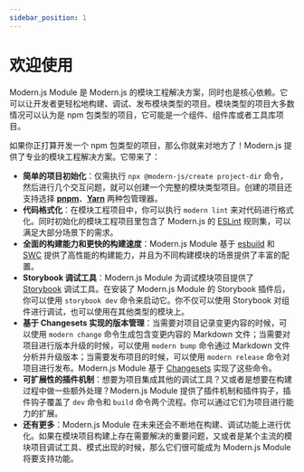 ```yaml
---
sidebar_position: 1
---
```


# 欢迎使用

Modern.js Module 是 Modern.js 的模块工程解决方案，同时也是核心依赖。它可以让开发者更轻松地构建、调试、发布模块类型的项目。模块类型的项目大多数情况可以认为是 npm 包类型的项目，它可能是一个组件、组件库或者工具库项目。

如果你正打算开发一个 npm 包类型的项目，那么你就来对地方了！Modern.js 提供了专业的模块工程解决方案。它带来了：

- **简单的项目初始化**：仅需执行 `npx @modern-js/create project-dir` 命令，然后进行几个交互问题，就可以创建一个完整的模块类型项目。创建的项目还支持选择 [**pnpm**](https://pnpm.io/)、[**Yarn**](https://classic.yarnpkg.com/) 两种包管理器。
- **代码格式化**：在模块工程项目中，你可以执行 `modern lint` 来对代码进行格式化。同时初始化的模块工程项目里包含了 Modern.js 的 [ESLint](https://eslint.org/docs/latest/user-guide/core-concepts#what-is-eslint) 规则集，可以满足大部分场景下的需求。
- **全面的构建能力和更快的构建速度**：Modern.js Module 基于 [esbuild](https://esbuild.github.io/getting-started/) 和 [SWC](https://swc.rs/) 提供了高性能的构建能力，并且为不同构建模块的场景提供了丰富的配置。
- **Storybook 调试工具**：Modern.js Module 为调试模块项目提供了 [Storybook](https://storybook.js.org/) 调试工具。在安装了 Modern.js Module 的 Storybook 插件后，你可以使用 `storybook dev` 命令来启动它。你不仅可以使用 Storybook 对组件进行调试，也可以使用在其他类型的模块上。
- **基于 Changesets 实现的版本管理**：当需要对项目记录变更内容的时候，可以使用 `modern change` 命令生成包含变更内容的 Markdown 文件；当需要对项目进行版本升级的时候，可以使用 `modern bump` 命令通过 Markdown 文件分析并升级版本；当需要发布项目的时候，可以使用 `modern release` 命令对项目进行发布。Modern.js Module 基于 [Changesets](https://github.com/changesets/changesets) 实现了这些命令。
- **可扩展性的插件机制**：想要为项目集成其他的调试工具？又或者是想要在构建过程中做一些额外处理？Modern.js Module 提供了插件机制和插件钩子，插件钩子覆盖了 `dev` 命令和 `build` 命令两个流程。你可以通过它们为项目进行能力的扩展。
- **还有更多**：Modern.js Module 在未来还会不断地在构建、调试功能上进行优化。如果在模块项目构建上存在需要解决的重要问题，又或者是某个主流的模块项目调试工具、模式出现的时候，那么它们很可能成为 Modern.js Module 将要支持功能。
